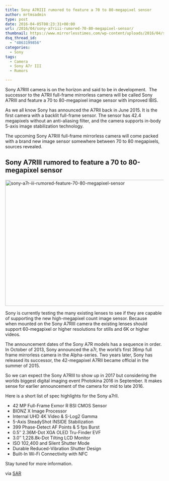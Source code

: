 ```yaml
---
title: Sony A7RIII rumored to feature a 70 to 80-megapixel sensor
author: mrtmsadmin
type: post
date: 2016-04-05T08:23:31+00:00
url: /2016/04/sony-a7riii-rumored-70-80-megapixel-sensor/
thumbnail: https://www.mirrorlesstimes.com/wp-content/uploads/2016/04/sony-a7r-iii-rumored-feature-70-80-megapixel-sensor.jpg
dsq_thread_id:
  - "4863199856"
categories:
  - Sony
tags:
  - Camera
  - Sony A7r III
  - Rumors

---
```

Sony A7RIII camera is on the horizon and said to be in development.  The successor to the A7RII full-frame mirrorless camera will be called Sony A7RIII and feature a 70 to 80-megapixel image sensor with improved IBIS.

As we all know Sony has announced the A7RII back in June 2015. It is the first camera with a backlit full-frame sensor. The sensor has 42.4 megapixels without an anti-aliasing filter, and the camera supports in-body 5-axis image stabilization technology.

The upcoming Sony A7RIII full-frame mirrorless camera will come packed with a brand new image sensor somewhere between 70 to 80 megapixels, sources revealed. <!--more-->

## Sony A7RIII rumored to feature a 70 to 80-megapixel sensor

<img class="alignnone size-full wp-image-50" src="https://i1.wp.com/www.mirrorlesstimes.com/wp-content/uploads/2016/04/sony-a7r-iii-rumored-feature-70-80-megapixel-sensor.jpg?resize=600%2C400&#038;ssl=1" alt="sony-a7r-iii-rumored-feature-70-80-megapixel-sensor" width="600" height="400" srcset="https://i1.wp.com/www.mirrorlesstimes.com/wp-content/uploads/2016/04/sony-a7r-iii-rumored-feature-70-80-megapixel-sensor.jpg?w=900&ssl=1 900w, https://i1.wp.com/www.mirrorlesstimes.com/wp-content/uploads/2016/04/sony-a7r-iii-rumored-feature-70-80-megapixel-sensor.jpg?resize=300%2C200&ssl=1 300w, https://i1.wp.com/www.mirrorlesstimes.com/wp-content/uploads/2016/04/sony-a7r-iii-rumored-feature-70-80-megapixel-sensor.jpg?resize=768%2C512&ssl=1 768w" sizes="(max-width: 600px) 100vw, 600px" data-recalc-dims="1" /> 

Sony is currently testing the many existing lenses to see if they are capable of supporting the new high-megapixel count image sensor. Because when mounted on the Sony A7RIII camera the existing lenses should support 60-megapixel or higher resolutions for stills and 6K or higher videos.

The announcement dates of the Sony A7R models has a sequence in order. In October of 2013, Sony announced the a7r, the world’s first 36mp full frame mirrorless camera in the Alpha-series. Two years later, Sony has released its successor, the 42-megapixel A7RII became official in the summer of 2015.

So we can expect the Sony A7RIII to show up in 2017 but considering the worlds biggest digital imaging event Photokina 2016 in September. It makes sense for earlier announcement of the camera for mid to late 2016.

Here is a short list of spec highlights for the Sony a7rII.

<ul class="top-section-list" data-selenium="highlightList">
  <li class="top-section-list-item">
    42 MP Full-Frame Exmor R BSI CMOS Sensor
  </li>
  <li class="top-section-list-item">
    BIONZ X Image Processor
  </li>
  <li class="top-section-list-item">
    Internal UHD 4K Video & S-Log2 Gamma
  </li>
  <li class="top-section-list-item">
    5-Axis SteadyShot INSIDE Stabilization
  </li>
  <li class="top-section-list-item">
    399 Phase-Detect AF Points & 5 fps Burst
  </li>
  <li class="top-section-list-item">
    0.5″ 2.36M-Dot XGA OLED Tru-Finder EVF
  </li>
  <li class="top-section-list-item">
    3.0″ 1,228.8k-Dot Tilting LCD Monitor
  </li>
  <li class="top-section-list-item">
    ISO 102,400 and Silent Shutter Mode
  </li>
  <li class="top-section-list-item">
    Durable Reduced-Vibration Shutter Design
  </li>
  <li class="top-section-list-item">
    Built-In Wi-Fi Connectivity with NFC
  </li>
</ul>

Stay tuned for more information.

via <a title="First A7rIII rumors: 70/80 Megapixel and improved IBIS" href="http://goo.gl/cH8M9U" target="_blank" rel="nofollow">SAR</a>
